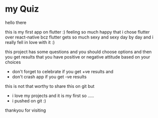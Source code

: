 # my Quiz 

hello there 

this is my first app on flutter :)
feeling so much happy that i chose flutter over react-native 
bcz flutter gets so much sexy and sexy day by day and i really fell in love with it :)

this project has some questions and you should choose options and then you get results that you
have positive or negative attitude based on your choices 

- don't forget to celebrate if you get +ve results and
- don't crash app if you get -ve results

this is not that worthy to share this on git but
- i love my projects and it is my first so .....
- i pushed on git :)


thankyou  for visiting
